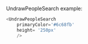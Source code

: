 UndrawPeopleSearch example:
```js 
<UndrawPeopleSearch
    primaryColor='#6c68fb'
    height= '250px'
    />
```